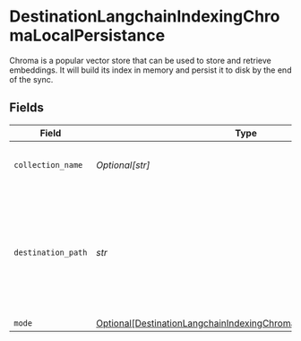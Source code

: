 # DestinationLangchainIndexingChromaLocalPersistance

Chroma is a popular vector store that can be used to store and retrieve embeddings. It will build its index in memory and persist it to disk by the end of the sync.


## Fields

| Field                                                                                                                                             | Type                                                                                                                                              | Required                                                                                                                                          | Description                                                                                                                                       | Example                                                                                                                                           |
| ------------------------------------------------------------------------------------------------------------------------------------------------- | ------------------------------------------------------------------------------------------------------------------------------------------------- | ------------------------------------------------------------------------------------------------------------------------------------------------- | ------------------------------------------------------------------------------------------------------------------------------------------------- | ------------------------------------------------------------------------------------------------------------------------------------------------- |
| `collection_name`                                                                                                                                 | *Optional[str]*                                                                                                                                   | :heavy_minus_sign:                                                                                                                                | Name of the collection to use.                                                                                                                    |                                                                                                                                                   |
| `destination_path`                                                                                                                                | *str*                                                                                                                                             | :heavy_check_mark:                                                                                                                                | Path to the directory where chroma files will be written. The files will be placed inside that local mount.                                       | /local/my_chroma_db                                                                                                                               |
| `mode`                                                                                                                                            | [Optional[DestinationLangchainIndexingChromaLocalPersistanceMode]](../../models/shared/destinationlangchainindexingchromalocalpersistancemode.md) | :heavy_minus_sign:                                                                                                                                | N/A                                                                                                                                               |                                                                                                                                                   |
